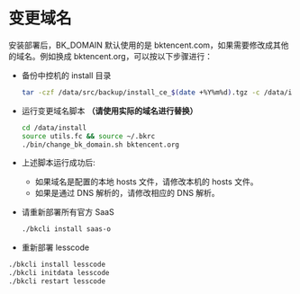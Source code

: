 # 变更域名

安装部署后，BK_DOMAIN 默认使用的是 bktencent.com，如果需要修改成其他的域名。例如换成 bktencent.org，可以按以下步骤进行：

- 备份中控机的 install 目录

  ```bash
  tar -czf /data/src/backup/install_ce_$(date +%Y%m%d).tgz -c /data/install
  ```

- 运行变更域名脚本 **（请使用实际的域名进行替换）**

  ```bash
  cd /data/install
  source utils.fc && source ~/.bkrc
  ./bin/change_bk_domain.sh bktencent.org
  ```

- 上述脚本运行成功后:
  - 如果域名是配置的本地 hosts 文件，请修改本机的 hosts 文件。
  - 如果是通过 DNS 解析的，请修改相应的 DNS 解析。

- 请重新部署所有官方 SaaS

  ```bash
  ./bkcli install saas-o
  ```

- 重新部署 lesscode 

```bash
./bkcli install lesscode
./bkcli initdata lesscode
./bkcli restart lesscode
```
